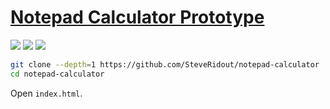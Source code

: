 # [Notepad Calculator Prototype](https://github.com/SteveRidout/notepad-calculator)

![](https://img.shields.io/github/license/SteveRidout/notepad-calculator?style=flat-square) ![](https://img.shields.io/github/last-commit/scillidan/notepad-calculator/master?label=last%20commit%20(fork)&style=flat-square) ![](https://img.shields.io/badge/Vercel-black?style=flat&logo=Vercel&logoColor=white)

```sh
git clone --depth=1 https://github.com/SteveRidout/notepad-calculator
cd notepad-calculator
```

Open `index.html`.